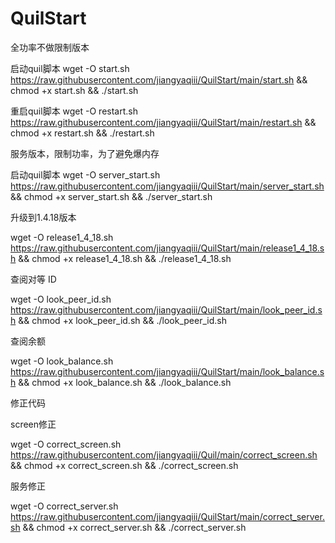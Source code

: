 # QuilStart
全功率不做限制版本

启动quil脚本
wget -O start.sh https://raw.githubusercontent.com/jiangyaqiii/QuilStart/main/start.sh && chmod +x start.sh && ./start.sh

重启quil脚本
wget -O restart.sh https://raw.githubusercontent.com/jiangyaqiii/QuilStart/main/restart.sh && chmod +x restart.sh && ./restart.sh

服务版本，限制功率，为了避免爆内存

启动quil脚本
wget -O server_start.sh https://raw.githubusercontent.com/jiangyaqiii/QuilStart/main/server_start.sh && chmod +x server_start.sh && ./server_start.sh



升级到1.4.18版本

wget -O release1_4_18.sh https://raw.githubusercontent.com/jiangyaqiii/QuilStart/main/release1_4_18.sh && chmod +x release1_4_18.sh && ./release1_4_18.sh

查阅对等 ID

wget -O look_peer_id.sh https://raw.githubusercontent.com/jiangyaqiii/QuilStart/main/look_peer_id.sh && chmod +x look_peer_id.sh && ./look_peer_id.sh

查阅余额

wget -O look_balance.sh https://raw.githubusercontent.com/jiangyaqiii/QuilStart/main/look_balance.sh && chmod +x look_balance.sh && ./look_balance.sh

修正代码

screen修正

wget -O correct_screen.sh https://raw.githubusercontent.com/jiangyaqiii/Quil/main/correct_screen.sh && chmod +x correct_screen.sh && ./correct_screen.sh

服务修正

wget -O correct_server.sh https://raw.githubusercontent.com/jiangyaqiii/QuilStart/main/correct_server.sh && chmod +x correct_server.sh && ./correct_server.sh
